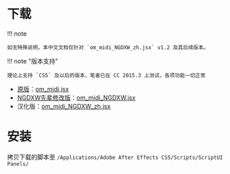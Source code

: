 # 下载

!!! note

    如无特殊说明，本中文文档仅针对 `om_midi_NGDXW_zh.jsx` v1.2 及其后续版本。

!!! note "版本支持"

    理论上支持 `CS5` 及以后的版本，笔者已在 CC 2015.3 上测试，各项功能一切正常

- [原版](http://omino.com/pixelblog/2011/12/26/ae-hello-again-midi/)：[om_midi.jsx](http://omino.com/pixelblog/wp-content/uploads/2011/12/om_midi.jsx)
- [NGDXW先辈修改版](https://www.bilibili.com/read/cv170398)：[om_midi_NGDXW.jsx](http://download.doraemon.moe/om_midi.jsx)
- 汉化版：[om_midi_NGDXW_zh.jsx](https://github.com/Z4HD/om_midi_NGDXW_zh/raw/master/om_midi_NGDXW_zh.jsx)

# 安装

拷贝下载的脚本至 `/Applications/Adobe After Effects CS5/Scripts/ScriptUI Panels/`